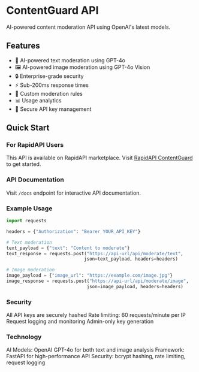 # ContentGuard API

AI-powered content moderation API using OpenAI's latest models.

## Features

- 🤖 AI-powered text moderation using GPT-4o
- 🖼️ AI-powered image moderation using GPT-4o Vision
- 🔒 Enterprise-grade security
- ⚡ Sub-200ms response times
- 🎯 Custom moderation rules
- 📊 Usage analytics
- 🔑 Secure API key management

## Quick Start

### For RapidAPI Users

This API is available on RapidAPI marketplace. Visit [RapidAPI ContentGuard](your-rapidapi-url) to get started.

### API Documentation

Visit `/docs` endpoint for interactive API documentation.

### Example Usage

```python
import requests

headers = {"Authorization": "Bearer YOUR_API_KEY"}

# Text moderation
text_payload = {"text": "Content to moderate"}
text_response = requests.post("https://api-url/api/moderate/text", 
                             json=text_payload, headers=headers)

# Image moderation  
image_payload = {"image_url": "https://example.com/image.jpg"}
image_response = requests.post("https://api-url/api/moderate/image",
                              json=image_payload, headers=headers)

```

### Security

All API keys are securely hashed
Rate limiting: 60 requests/minute per IP
Request logging and monitoring
Admin-only key generation

### Technology

AI Models: OpenAI GPT-4o for both text and image analysis
Framework: FastAPI for high-performance API
Security: bcrypt hashing, rate limiting, request logging
